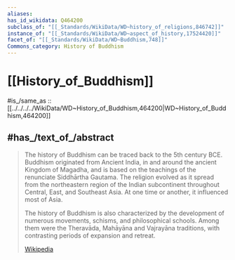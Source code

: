 ```yaml
---
aliases:
has_id_wikidata: Q464200
subclass_of: "[[_Standards/WikiData/WD~history_of_religions,846742]]"
instance_of: "[[_Standards/WikiData/WD~aspect_of_history,17524420]]"
facet_of: "[[_Standards/WikiData/WD~Buddhism,748]]"
Commons_category: History of Buddhism
---
```


# [[History_of_Buddhism]] 

#is_/same_as :: [[../../../../WikiData/WD~History_of_Buddhism,464200|WD~History_of_Buddhism,464200]] 

## #has_/text_of_/abstract 

> The history of Buddhism can be traced back to the 5th century BCE. 
> Buddhism originated from Ancient India, in and around the ancient Kingdom of Magadha, and is based on the teachings of the renunciate Siddhārtha Gautama. The religion evolved as it spread from the northeastern region of the Indian subcontinent throughout Central, East, and Southeast Asia. At one time or another, it influenced most of Asia.
>
> The history of Buddhism is also characterized by the development of numerous movements, schisms, and philosophical schools. Among them were the Theravāda, Mahāyāna and Vajrayāna traditions, with contrasting periods of expansion and retreat.
>
> [Wikipedia](https://en.wikipedia.org/wiki/History%20of%20Buddhism) 

